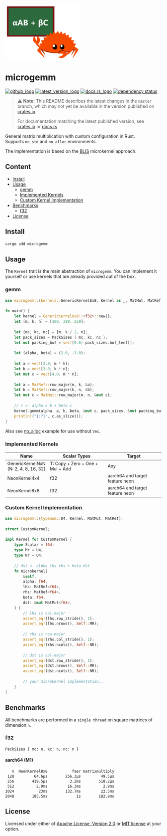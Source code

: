 <img align="middle" src="./assets/logo.png" width="240px" alt="αAB + βC">

# microgemm
[![github_logo]](https://github.com/cospectrum/microgemm)
[![latest_version_logo]][crates.io]
[![docs.rs_logo]](https://docs.rs/microgemm)
[![dependency status](https://deps.rs/repo/github/cospectrum/microgemm/status.svg)](https://deps.rs/repo/github/cospectrum/microgemm)

[github_logo]: https://img.shields.io/badge/github-cospectrum/microgemm-8da0cb?logo=github
[latest_version_logo]: https://img.shields.io/crates/v/microgemm.svg?logo=rust
[crates.io]: https://crates.io/crates/microgemm
[docs.rs]: https://docs.rs/microgemm
[docs.rs_logo]: https://img.shields.io/badge/docs.rs-microgemm-66c2a5?logo=docs.rs

> ⚠️ **Note:**
> This README describes the latest changes in the `master` branch, which may not yet be available in the version published on [crates.io][crates.io].
>
> For documentation matching the latest published version, see [crates.io][crates.io] or [docs.rs][docs.rs].

General matrix multiplication with custom configuration in Rust. <br>
Supports `no_std` and `no_alloc` environments.

The implementation is based on the [BLIS](https://github.com/flame/blis) microkernel approach.

## Content
- [Install](#install)
- [Usage](#usage)
    - [gemm](#gemm)
    - [Implemented Kernels](#implemented-kernels)
    - [Custom Kernel Implementation](#custom-kernel-implementation)
- [Benchmarks](#benchmarks)
    - [f32](#f32)
- [License](#license)

## Install
```sh
cargo add microgemm
```

## Usage

The `Kernel` trait is the main abstraction of `microgemm`.
You can implement it yourself or use kernels that are already provided out of the box.

### gemm

```rust
use microgemm::{kernels::GenericKernel8x8, Kernel as _, MatMut, MatRef, PackSizes};

fn main() {
    let kernel = GenericKernel8x8::<f32>::new();
    let [m, k, n] = [100, 380, 250];

    let [mc, kc, nc] = [m, k / 2, n];
    let pack_sizes = PackSizes { mc, kc, nc };
    let mut packing_buf = vec![0.0; pack_sizes.buf_len()];

    let (alpha, beta) = (2.0, -3.0);

    let a = vec![2.0; m * k];
    let b = vec![3.0; k * n];
    let mut c = vec![4.0; m * n];

    let a = MatRef::row_major(m, k, &a);
    let b = MatRef::row_major(k, n, &b);
    let mut c = MatMut::row_major(m, n, &mut c);

    // c <- alpha a b + beta c
    kernel.gemm(alpha, a, b, beta, &mut c, pack_sizes, &mut packing_buf);
    println!("{:?}", c.as_slice());
}
```
Also see [no_alloc](./examples/no_alloc.rs) example for use without `Vec`.

### Implemented Kernels

| Name | Scalar Types | Target |
| ---- | ------------ | ------ |
| GenericKernelNxN <br> (N: 2, 4, 8, 16, 32) | T: Copy + Zero + One + Mul + Add | Any |
| NeonKernel4x4 | f32 | aarch64 and target feature neon |
| NeonKernel8x8 | f32 | aarch64 and target feature neon |

### Custom Kernel Implementation

```rust
use microgemm::{typenum::U4, Kernel, MatMut, MatRef};

struct CustomKernel;

impl Kernel for CustomKernel {
    type Scalar = f64;
    type Mr = U4;
    type Nr = U4;

    // dst <- alpha lhs rhs + beta dst
    fn microkernel(
        &self,
        alpha: f64,
        lhs: MatRef<f64>,
        rhs: MatRef<f64>,
        beta: f64,
        dst: &mut MatMut<f64>,
    ) {
        // lhs is col-major
        assert_eq!(lhs.row_stride(), 1);
        assert_eq!(lhs.nrows(), Self::MR);

        // rhs is row-major
        assert_eq!(rhs.col_stride(), 1);
        assert_eq!(rhs.ncols(), Self::NR);

        // dst is col-major
        assert_eq!(dst.row_stride(), 1);
        assert_eq!(dst.nrows(), Self::MR);
        assert_eq!(dst.ncols(), Self::NR);

        // your microkernel implementation...
    }
}
```

## Benchmarks

All benchmarks are performed in a `single thread` on square matrices of dimension `n`.

### f32
`PackSizes { mc: n, kc: n, nc: n }`

####  aarch64 (M1)
```
   n  NeonKernel8x8           faer matrixmultiply
 128         64.6µs        256.3µs         49.5µs
 256        419.5µs          3.2ms        518.2µs
 512          2.9ms         16.3ms          2.8ms
1024           23ms        132.7ms         22.5ms
2048        185.5ms             1s        182.8ms
```

## License
Licensed under either of [Apache License, Version 2.0](./LICENSE-APACHE)
or [MIT license](./LICENSE-MIT) at your option.

